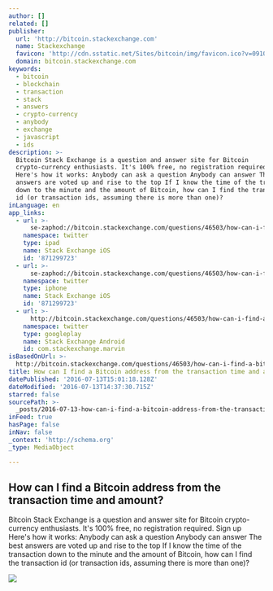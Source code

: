 ```yaml
---
author: []
related: []
publisher:
  url: 'http://bitcoin.stackexchange.com'
  name: Stackexchange
  favicon: 'http://cdn.sstatic.net/Sites/bitcoin/img/favicon.ico?v=0910168c5c65'
  domain: bitcoin.stackexchange.com
keywords:
  - bitcoin
  - blockchain
  - transaction
  - stack
  - answers
  - crypto-currency
  - anybody
  - exchange
  - javascript
  - ids
description: >-
  Bitcoin Stack Exchange is a question and answer site for Bitcoin
  crypto-currency enthusiasts. It's 100% free, no registration required. Sign up
  Here's how it works: Anybody can ask a question Anybody can answer The best
  answers are voted up and rise to the top If I know the time of the transaction
  down to the minute and the amount of Bitcoin, how can I find the transaction
  id (or transaction ids, assuming there is more than one)?
inLanguage: en
app_links:
  - url: >-
      se-zaphod://bitcoin.stackexchange.com/questions/46503/how-can-i-find-a-bitcoin-address-from-the-transaction-time-and-amount
    namespace: twitter
    type: ipad
    name: Stack Exchange iOS
    id: '871299723'
  - url: >-
      se-zaphod://bitcoin.stackexchange.com/questions/46503/how-can-i-find-a-bitcoin-address-from-the-transaction-time-and-amount
    namespace: twitter
    type: iphone
    name: Stack Exchange iOS
    id: '871299723'
  - url: >-
      http://bitcoin.stackexchange.com/questions/46503/how-can-i-find-a-bitcoin-address-from-the-transaction-time-and-amount
    namespace: twitter
    type: googleplay
    name: Stack Exchange Android
    id: com.stackexchange.marvin
isBasedOnUrl: >-
  http://bitcoin.stackexchange.com/questions/46503/how-can-i-find-a-bitcoin-address-from-the-transaction-time-and-amount
title: How can I find a Bitcoin address from the transaction time and amount?
datePublished: '2016-07-13T15:01:18.128Z'
dateModified: '2016-07-13T14:37:30.715Z'
starred: false
sourcePath: >-
  _posts/2016-07-13-how-can-i-find-a-bitcoin-address-from-the-transaction-time-a.md
inFeed: true
hasPage: false
inNav: false
_context: 'http://schema.org'
_type: MediaObject

---
```

<article style=""><h1>How can I find a Bitcoin address from the transaction time and amount?</h1><p>Bitcoin Stack Exchange is a question and answer site for Bitcoin crypto-currency enthusiasts. It's 100% free, no registration required. Sign up Here's how it works: Anybody can ask a question Anybody can answer The best answers are voted up and rise to the top If I know the time of the transaction down to the minute and the amount of Bitcoin, how can I find the transaction id (or transaction ids, assuming there is more than one)?</p><img src="http://cdn.sstatic.net/Sites/bitcoin/img/apple-touch-icon.png?v=a43e5a337e6b&amp;a" /></article>